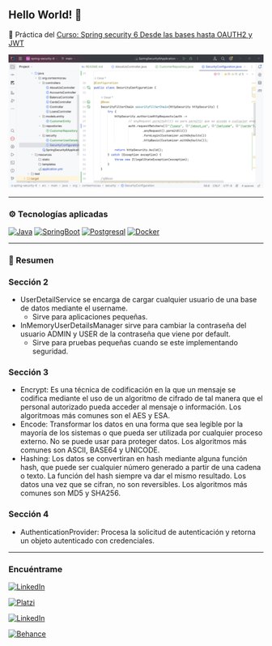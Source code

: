 ## Hello World! 👋

🤩 Práctica del [Curso: Spring security 6 Desde las bases hasta OAUTH2 y JWT](https://www.udemy.com/course/spring-security-6-desde-las-bases-hasta-oauth2-y-jwt/>)

![](https://github.com/cortesrmzcau/cortesrmzcau/blob/main/examples/spring-security-6/1.png?raw=true)

-------------

### ⚙ Tecnologías aplicadas

[![Java](https://img.shields.io/badge/Java-007396?style=for-the-badge&logo=java&logoColor=white&labelColor=101010)]()
[![SpringBoot](https://img.shields.io/badge/SpringBoot-3DDC84?style=for-the-badge&logo=spring&logoColor=white&labelColor=101010)]()
[![Postgresql](https://img.shields.io/badge/Postgresql-007396?style=for-the-badge&logo=postgresql&logoColor=white&labelColor=101010)]()
[![Docker](https://img.shields.io/badge/Docker-1d63ed?style=for-the-badge&logo=docker&logoColor=white&labelColor=101010)]()

-------------
### 🚀 Resumen

### Sección 2

* UserDetailService se encarga de cargar cualquier usuario de una base de datos mediante el username.
    * Sirve para aplicaciones pequeñas.
* InMemoryUserDetailsManager sirve para cambiar la contraseña del usuario ADMIN y USER de la contraseña que viene por default.
    - Sirve para pruebas pequeñas cuando se este implementando seguridad.

### Sección 3

* Encrypt: Es una técnica de codificación en la que un mensaje se codifica mediante el uso de un algoritmo de cifrado de tal manera que el personal autorizado pueda acceder al mensaje o información. Los algoritmoas más comunes son el AES y ESA.
* Encode: Transformar los datos en una forma que sea legible por la mayoría de los sistemas o que pueda ser utilizada por cualquier proceso externo. No se puede usar para proteger datos. Los algoritmos más comunes son ASCII, BASE64 y UNICODE.
* Hashing: Los datos se convertiran en hash mediante alguna función hash, que puede ser cualquier número generado a partir de una cadena o texto. La función del hash siempre va dar el mismo resultado. Los datos una vez que se cifran, no son reversibles. Los algoritmos más comunes son MD5 y SHA256.

### Sección 4

* AuthenticationProvider: Procesa la solicitud de autenticación y retorna un objeto autenticado con credenciales.

-------------
### Encuéntrame

[![LinkedIn](https://img.shields.io/badge/LinkedIn-cesar_augusto_cortes_ramirez-0077B5?style=for-the-badge&logo=linkedin&logoColor=white&labelColor=101010)](https://www.linkedin.com/in/cortesrmzcau)

[![Platzi](https://img.shields.io/badge/Platzi-cesar_augusto_cortes_ramirez-0aeb8b?style=for-the-badge&logo=platzi&logoColor=white&labelColor=101010)](https://platzi.com/p/cortesrmzca)

[![LinkedIn](https://img.shields.io/badge/Udemy-cesar_augusto_cortes_ramirez-a435f0?style=for-the-badge&logo=Udemy&logoColor=white&labelColor=101010)](https://www.udemy.com/user/cesar-augusto-cortes-ramirez)

[![Behance](https://img.shields.io/badge/Behance-cesar_augusto_cortes_ramirez-0056ff?style=for-the-badge&logo=Behance&logoColor=white&labelColor=101010)](https://www.behance.net/cortesrmzca)